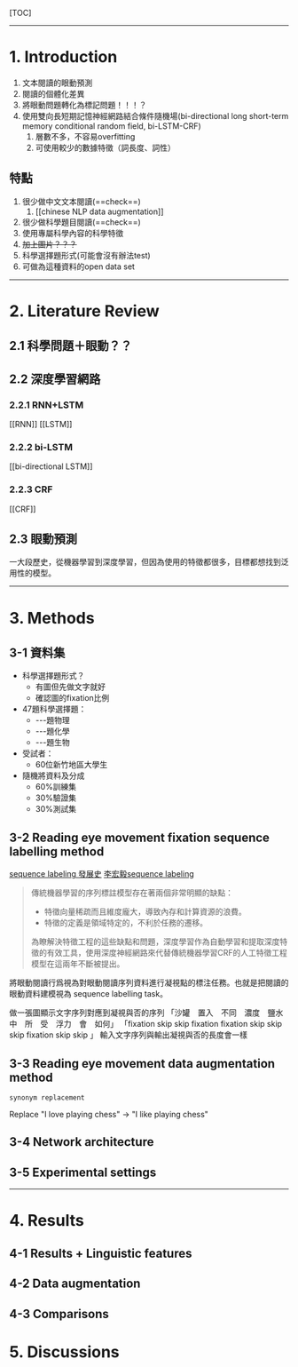 [TOC]

---

# 1. Introduction
1. 文本閱讀的眼動預測
2. 閱讀的個體化差異
3. 將眼動問題轉化為標記問題！！！？
4. 使用雙向長短期記憶神經網路結合條件隨機場(bi-directional long short-term memory conditional random field, bi-LSTM-CRF)
	1. 層數不多，不容易overfitting
	2. 可使用較少的數據特徵（詞長度、詞性）

## 特點
1. 很少做中文文本閱讀(==check==)
	1. [[chinese NLP data augmentation]]
2. 很少做科學題目閱讀(==check==)
3. 使用專屬科學內容的科學特徵
4. ~~加上圖片？？？~~
5. 科學選擇題形式(可能會沒有辦法test)
6. 可做為這種資料的open data set

---

# 2.  Literature Review

## 2.1 科學問題＋眼動？？

## 2.2 深度學習網路
### 2.2.1 RNN+LSTM
[[RNN]]
[[LSTM]]
### 2.2.2 bi-LSTM
[[bi-directional LSTM]]
### 2.2.3 CRF
[[CRF]]

## 2.3 眼動預測
一大段歷史，從機器學習到深度學習，但因為使用的特徵都很多，目標都想找到泛用性的模型。


---

# 3. Methods
## 3-1 資料集
- 科學選擇題形式？
	- 有圖但先做文字就好
	- 確認圖的fixation比例
- 47題科學選擇題：
	- ---題物理
	- ---題化學
	- ---題生物
- 受試者：
	- 60位新竹地區大學生
- 隨機將資料及分成
	- 60%訓練集
	- 30%驗證集
	- 30%測試集


## 3-2 Reading eye movement fixation sequence labelling method
[sequence labeling 發展史](https://zhuanlan.zhihu.com/p/34828874)
[李宏毅sequence labeling](https://blog.csdn.net/oldmao_2001/article/details/104326542)


>傳統機器學習的序列標註模型存在著兩個非常明顯的缺點：
>- 特徵向量稀疏而且維度龐大，導致內存和計算資源的浪費。
>- 特徵的定義是領域特定的，不利於任務的遷移。
>
>為瞭解決特徵工程的這些缺點和問題，深度學習作為自動學習和提取深度特徵的有效工具，使用深度神經網路來代替傳統機器學習CRF的人工特徵工程模型在這兩年不斷被提出。

 將眼動閱讀行爲視為對眼動閱讀序列資料進行凝視點的標注任務。也就是把閱讀的眼動資料建模視為
sequence labelling task。

做一張圖顯示文字序列對應到凝視與否的序列
「沙罐　置入　不同　濃度　鹽水　中　所　受　浮力　會　如何」
「fixation  skip skip fixation fixation  skip skip skip fixation skip skip 」
輸入文字序列與輸出凝視與否的長度會一樣


## 3-3 Reading eye movement data augmentation method

`synonym replacement`

Replace "I love playing chess" → "I like playing chess"

## 3-4 Network architecture


## 3-5 Experimental settings

---

# 4. Results
## 4-1 Results + Linguistic features

## 4-2 Data augmentation

## 4-3 Comparisons

# 5. Discussions